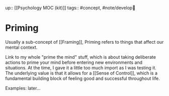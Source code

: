up:: [[Psychology MOC (kit)]] 
tags:: #concept, #note/develop🍃 

# Priming
Usually a sub-concept of [[Framing]], Priming refers to things that affect our mental context. 

Link to my whole "prime the mind" stuff, which is about taking deliberate actions to prime your mind before entering new environments and situations. At the time, I gave it a little too much import as I was testing it. The underlying value is that it allows for a [[Sense of Control]], which is a fundamental building block of feeling good and successful throughout life.

Examples: later...